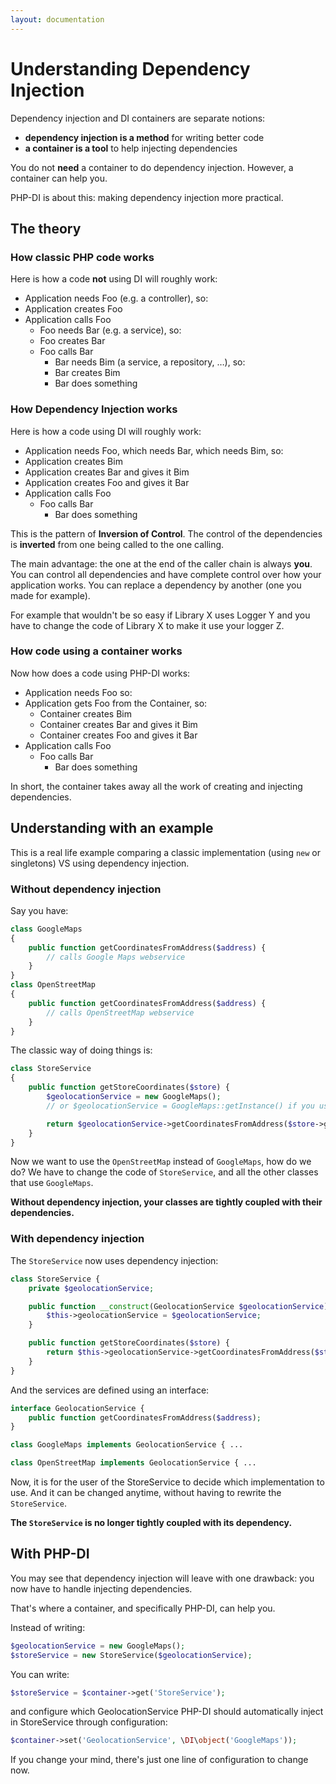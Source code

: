 ```yaml
---
layout: documentation
---
```


# Understanding Dependency Injection

Dependency injection and DI containers are separate notions:

- **dependency injection is a method** for writing better code
- **a container is a tool** to help injecting dependencies

You do not **need** a container to do dependency injection. However, a container can help you.

PHP-DI is about this: making dependency injection more practical.


## The theory

### How classic PHP code works

Here is how a code **not** using DI will roughly work:

* Application needs Foo (e.g. a controller), so:
* Application creates Foo
* Application calls Foo
    * Foo needs Bar (e.g. a service), so:
    * Foo creates Bar
    * Foo calls Bar
        * Bar needs Bim (a service, a repository, …), so:
        * Bar creates Bim
        * Bar does something

### How Dependency Injection works

Here is how a code using DI will roughly work:

* Application needs Foo, which needs Bar, which needs Bim, so:
* Application creates Bim
* Application creates Bar and gives it Bim
* Application creates Foo and gives it Bar
* Application calls Foo
    * Foo calls Bar
        * Bar does something

This is the pattern of **Inversion of Control**. The control of the dependencies is **inverted** from one being called to the one calling.

The main advantage: the one at the end of the caller chain is always **you**. You can control all dependencies and have complete control over how your application works. You can replace a dependency by another (one you made for example).

For example that wouldn't be so easy if Library X uses Logger Y and you have to change the code of Library X to make it use your logger Z.

### How code using a container works

Now how does a code using PHP-DI works:

* Application needs Foo so:
* Application gets Foo from the Container, so:
    * Container creates Bim
    * Container creates Bar and gives it Bim
    * Container creates Foo and gives it Bar
* Application calls Foo
    * Foo calls Bar
        * Bar does something

In short, the container takes away all the work of creating and injecting dependencies.


## Understanding with an example

This is a real life example comparing a classic implementation (using `new` or singletons) VS using dependency injection.

### Without dependency injection

Say you have:

```php
class GoogleMaps
{
    public function getCoordinatesFromAddress($address) {
        // calls Google Maps webservice
    }
}
class OpenStreetMap
{
    public function getCoordinatesFromAddress($address) {
        // calls OpenStreetMap webservice
    }
}
```

The classic way of doing things is:

```php
class StoreService
{
    public function getStoreCoordinates($store) {
        $geolocationService = new GoogleMaps();
        // or $geolocationService = GoogleMaps::getInstance() if you use singletons

        return $geolocationService->getCoordinatesFromAddress($store->getAddress());
    }
}
```

Now we want to use the `OpenStreetMap` instead of `GoogleMaps`, how do we do?
We have to change the code of `StoreService`, and all the other classes that use `GoogleMaps`.

**Without dependency injection, your classes are tightly coupled with their dependencies.**


### With dependency injection

The `StoreService` now uses dependency injection:

```php
class StoreService {
    private $geolocationService;

    public function __construct(GeolocationService $geolocationService) {
        $this->geolocationService = $geolocationService;
    }

    public function getStoreCoordinates($store) {
        return $this->geolocationService->getCoordinatesFromAddress($store->getAddress());
    }
}
```

And the services are defined using an interface:

```php
interface GeolocationService {
    public function getCoordinatesFromAddress($address);
}

class GoogleMaps implements GeolocationService { ...

class OpenStreetMap implements GeolocationService { ...
```

Now, it is for the user of the StoreService to decide which implementation to use. And it can be changed anytime, without
having to rewrite the `StoreService`.

**The `StoreService` is no longer tightly coupled with its dependency.**


## With PHP-DI

You may see that dependency injection will leave with one drawback: you now have to handle injecting dependencies.

That's where a container, and specifically PHP-DI, can help you.

Instead of writing:

```php
$geolocationService = new GoogleMaps();
$storeService = new StoreService($geolocationService);
```

You can write:

```php
$storeService = $container->get('StoreService');
```

and configure which GeolocationService PHP-DI should automatically inject in StoreService through configuration:

```php
$container->set('GeolocationService', \DI\object('GoogleMaps'));
```

If you change your mind, there's just one line of configuration to change now.
